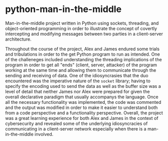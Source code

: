 # python-man-in-the-middle

Man-in-the-middle project written in Python using sockets, threading, and object-oriented programming in order to illustrate the concept of covertly intercepting and modifying messages between two parties in a client-server architecture.

Throughout the course of the project, Alex and James endured some trials and tribulations in order to the get Python program to run as intended. One of the challeneges included understanding the threading implications of the program in order to get all "ends" (client, server, attacker) of the program working at the same time and allowing them to communicate through the sending and receiving of data. One of the idiosyncrasies that the duo encountered was the imperative nature of the `socket` library; having to specify the encoding used to send the data as well as the buffer size was a level of detail that neither James nor Alex were prepared for given the overall declarative paradigm that usually accompanys the language. Once all the necessary functionality was implemented, the code was commented and the output was modified in order to make it easier to understand both from a code perspective and a functionality perspective. Overall, the project was a great learning experience for both Alex and James in the context of cybersecurity and revealed some of the underlying idiosyncracies of communicating in a client-server network especially when there is a man-in-the-middle involved.